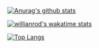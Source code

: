 [![Anurag's github stats](https://github-readme-stats.vercel.app/api?username=laitingsheng&count_private=true&show_icons=true&theme=github_dark)](https://github.com/laitingsheng/laitingsheng)

[![willianrod's wakatime stats](https://github-readme-stats.vercel.app/api/wakatime?username=laitingsheng&layout=compact&theme=github_dark)](https://github.com/laitingsheng/laitingsheng)

[![Top Langs](https://github-readme-stats.vercel.app/api/top-langs/?username=laitingsheng&layout=compact&langs_count=10&hide=scss,css,jupyter%20notebook,tex&theme=github_dark)](https://github.com/laitingsheng/laitingsheng)
